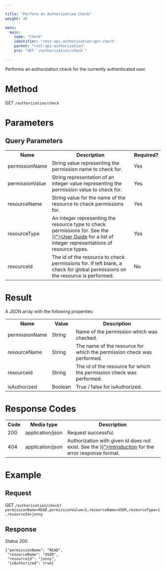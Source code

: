 ```yaml
---

title: "Perform an Authorization Check"
weight: 40

menu:
  main:
    name: "Check"
    identifier: "rest-api-authorization-get-check"
    parent: "rest-api-authorization"
    pre: "GET `/authorization/check`"

---
```



Performs an authorization check for the currently authenticated user.

# Method

GET `/authorization/check`


# Parameters

## Query Parameters

<table class="table table-striped">
  <tr>
    <th>Name</th>
    <th>Description</th>
    <th>Required?</th>
  </tr>
  <tr>
    <td>permissionName</td>
    <td>String value representing the permission name to check for.</td>
    <td>Yes</td>
  </tr>
  <tr>
    <td>permissionValue</td>
    <td>String representation of an integer value representing the permission value to check for.</td>
    <td>Yes</td>
  </tr>
  <tr>
    <td>resourceName</td>
    <td>String value for the name of the resource to check permissions for.</td>
    <td>Yes</td>
  </tr>
  <tr>
    <td>resourceType</td>
    <td>An integer representing the resource type to check permissions for. See the <a href="{{< relref "user-guide/process-engine/authorization-service.md#resources" >}}">User Guide</a> for a list of integer representations of resource types.</td>
    <td>Yes</td>
  </tr>
  <tr>
    <td>resourceId</td>
    <td>The id of the resource to check permissions for. If left blank, a check for global permissions on the resource is performed.</td>
    <td>No</td>
  </tr>
</table>


# Result

A JSON array with the following properties:

<table class="table table-striped">
  <tr>
    <th>Name</th>
    <th>Value</th>
    <th>Description</th>
  </tr>
  <tr>
    <td>permissionName</td>
    <td>String</td>
    <td>Name of the permission which was checked.</td>
  </tr>
  <tr>
    <td>resourceName</td>
    <td>String</td>
    <td>The name of the resource for which the permission check was performed.</td>
  </tr>
  <tr>
    <td>resourceId</td>
    <td>String</td>
    <td>The id of the resource for which the permission check was performed.</td>
  </tr>
  <tr>
    <td>isAuthorized</td>
    <td>Boolean</td>
    <td>True / false for isAuthorized.</td>
  </tr>
</table>


# Response Codes

<table class="table table-striped">
  <tr>
    <th>Code</th>
    <th>Media type</th>
    <th>Description</th>
  </tr>
  <tr>
    <td>200</td>
    <td>application/json</td>
    <td>Request successful.</td>
  </tr>
  <tr>
    <td>404</td>
    <td>application/json</td>
    <td>Authorization with given id does not exist. See the <a href="{{< relref "reference/rest/overview/index.md#error-handling" >}}">Introduction</a> for the error response format.</td>
  </tr>
</table>

# Example

## Request

GET `/authorization/check?permissionName=READ,permissionValue=2,resourceName=USER,resourceType=1,resourceId=jonny`

## Response

Status 200.

    {"permissionName": "READ",
     "resourceName": "USER",
     "resourceId": "jonny",
     "isAuthorized": true}
